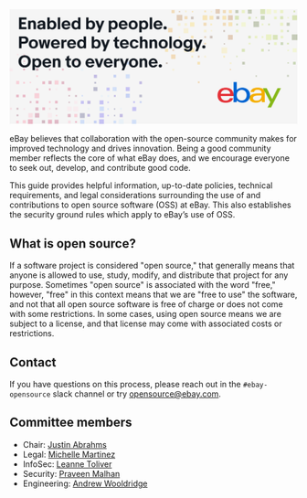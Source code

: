 ![Enabled by people. Powered by technology. Open to everyone.](/images/ebay-oss-banner.png)

eBay believes that collaboration with the open-source community makes for improved technology and drives innovation. Being a good community member reflects the core of what eBay does, and we encourage everyone to seek out, develop, and contribute good code.

This guide provides helpful information, up-to-date policies, technical requirements, and legal considerations surrounding the use of and contributions to open source software (OSS) at eBay. This also establishes the security ground rules which apply to eBay’s use of OSS.

## What is open source?
If a software project is considered "open source," that generally means that anyone is allowed to use, study, modify, and distribute that project for any purpose. Sometimes "open source" is associated with the word "free," however, "free" in this context means that we are "free to use" the software, and not that all open source software is free of charge or does not come with some restrictions. In some cases, using open source means we are subject to a license, and that license may come with associated costs or restrictions.

## Contact
If you have questions on this process, please reach out in the `#ebay-opensource` slack channel or try [opensource@ebay.com](mailto:opensource@ebay.com).

## Committee members

- Chair: [Justin Abrahms](https://www.linkedin.com/in/justinabrahms)
- Legal: [Michelle Martinez](https://www.linkedin.com/in/michelle-martinez-a002904/)
- InfoSec: [Leanne Toliver](https://www.linkedin.com/in/leanne-toliver-86a2292/)
- Security: [Praveen Malhan](https://www.linkedin.com/in/praveenmalhan/)
- Engineering: [Andrew Wooldridge](https://www.linkedin.com/in/andrewwooldridge/)
